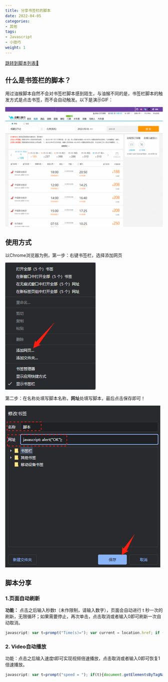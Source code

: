 ```yaml
---
title: 分享书签栏的脚本
date: 2022-04-05
categories:
- 其他
tags:
- Javascript
- 小技巧
weight: 1
---
```


[跳转到脚本列表🚀](#脚本分享)

## 什么是书签栏的脚本？

用过油猴脚本自然不会对书签栏脚本感到陌生，与油猴不同的是，书签栏脚本的触发方式是点击书签，而不会自动触发。以下是演示GIF：

![演示动图](index.assets/%E6%88%AA%E5%9B%BE_20220428214410.gif)

## 使用方式

以Chrome浏览器为例，第一步：右键书签栏，选择添加网页

![添加网页](index.assets/image-20220428214718234.png)

第二步：在名称处填写脚本名称，**网址**处填写脚本，最后点击保存即可！

![输入脚本](index.assets/image-20220428214954607.png)

## 脚本分享

### 1.页面自动刷新

**功能：** 点击之后输入秒数t（未作限制，请输入数字），页面会自动进行 t 秒一次的刷新，无限循环；如果需要停止，再次单击，点击取消或者输入0即可刷新一次自动取消。

```js
javascript: var t=prompt("Time(s)="); var current = location.href; if (t) {setTimeout('reload()', 1000 * t); function reload() { setTimeout('reload()', 1000 * t); var fr4me = '<frameset cols=\'*\'>\n<frame src=\'' + current + '\' />'; fr4me += '</frameset>'; with (document) { write(fr4me); void (close()); }; };}else{location.replace(current);};
```

### 2. Video自动播放

功能：点击之后输入速度t即可实现视频倍速播放，点击取消或者输入0即可恢复1倍速播放。

```js
javascript: var t=prompt("speed = "); if(t){document.getElementsByTagName("video")[0].playbackRate = t*1;}else{document.getElementsByTagName("video")[0].playbackRate = 1;};
```

